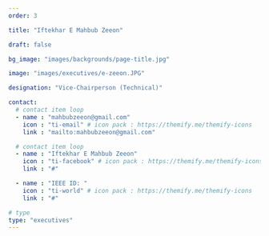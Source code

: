 ```yaml
---
order: 3

title: "Iftekhar E Mahbub Zeeon"

draft: false

bg_image: "images/backgrounds/page-title.jpg"

image: "images/executives/e-zeeon.JPG"

designation: "Vice-Chairperson (Technical)"

contact:
  # contact item loop
  - name : "mahbubzeeon@gmail.com"
    icon : "ti-email" # icon pack : https://themify.me/themify-icons
    link : "mailto:mahbubzeeon@gmail.com"

  # contact item loop
  - name : "Iftekhar E Mahbub Zeeon"
    icon : "ti-facebook" # icon pack : https://themify.me/themify-icons
    link : "#"

  - name : "IEEE ID: "
    icon : "ti-world" # icon pack : https://themify.me/themify-icons
    link : "#"

# type
type: "executives"
---
```


